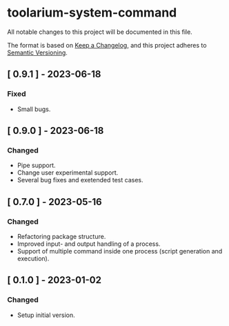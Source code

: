 # toolarium-system-command

All notable changes to this project will be documented in this file.

The format is based on [Keep a Changelog](https://keepachangelog.com/en/1.0.0/),
and this project adheres to [Semantic Versioning](https://semver.org/spec/v2.0.0.html).

## [ 0.9.1 ] - 2023-06-18
### Fixed
- Small bugs.

## [ 0.9.0 ] - 2023-06-18
### Changed
- Pipe support.
- Change user experimental support.
- Several bug fixes and exetended test cases.

## [ 0.7.0 ] - 2023-05-16
### Changed
- Refactoring package structure.
- Improved input- and output handling of a process.
- Support of multiple command inside one process (script generation and execution).

## [ 0.1.0 ] - 2023-01-02
### Changed
- Setup initial version.
